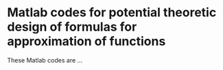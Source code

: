 <H1>Matlab codes for potential theoretic design of formulas for approximation of functions</H1>

These Matlab codes are ...
